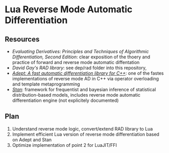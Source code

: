 # Lua Reverse Mode Automatic Differentiation

## Resources

+ *Evaluating Derivatives: Principles and Techniques of Algorithmic Differentiation, Second Edition*: clear exposition of the thoery and practice of forward and reverse mode automatic diffentation
+ *David Gay's RAD library*: see dep/rad folder into this repository, 
+ [*Adept: A fast automatic differentiation library for C++*](http://www.met.reading.ac.uk/clouds/adept/): one of the fastes implementations of reverse mode AD in C++ via operator overloading and template metaprogramming
+ [*Stan*](http://mc-stan.org/): framework for frequentist and bayesian inference of statistical distribution-based models, includes reverse mode automatic differentiation engine (not explicitely documented)

## Plan

1. Understand reverse mode logic, convert/extend RAD library to Lua
2. Implement efficient Lua version of reverse mode differentiation based on Adept and Stan
3. Optimize implementation of point 2 for LuaJIT/FFI
